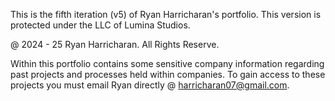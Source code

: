 This is the fifth iteration (v5) of Ryan Harricharan's portfolio. This version is protected under the LLC of Lumina Studios.

@ 2024 - 25 Ryan Harricharan. All Rights Reserve.

Within this portfolio contains some sensitive company information regarding past projects and processes held within companies. To gain access to these projects you must email Ryan directly @ harricharan07@gmail.com.
